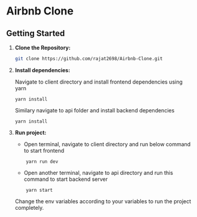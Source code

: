 # Airbnb Clone


## Getting Started

1. **Clone the Repository:**

   ```bash
   git clone https://github.com/rajat2698/Airbnb-Clone.git

   ```

2. **Install dependencies:**

   Navigate to client directory and install frontend dependencies using yarn

   ```
   yarn install
   ```

   Similary navigate to api folder and install backend dependencies

   ```
   yarn install
   ```



3. **Run project:**
   - Open terminal, navigate to client directory and run below command to start frontend
   ```
       yarn run dev
   ```
   - Open another terminal, navigate to api directory and run this command to start backend server
   ```
       yarn start
   ```
   Change the env variables according to your variables to run the project completely.
